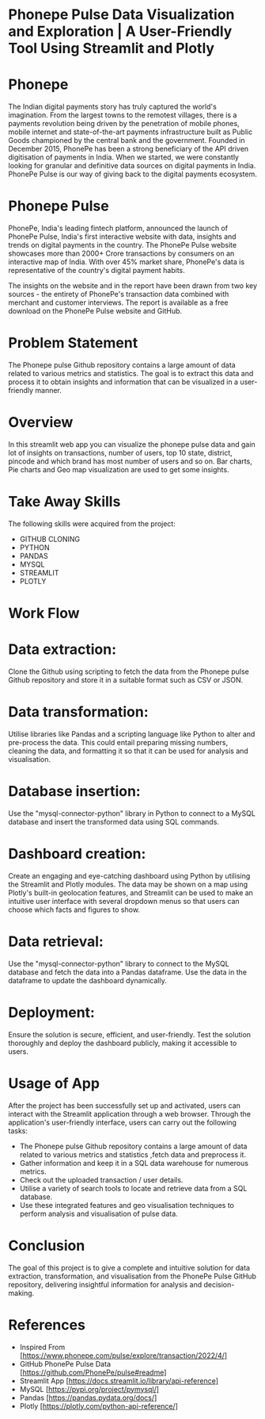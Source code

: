 # Phonepe Pulse Data Visualization and Exploration | A User-Friendly Tool Using Streamlit and Plotly
# Phonepe
The Indian digital payments story has truly captured the world's imagination. From the largest towns to the remotest villages, there is a payments revolution being driven by the penetration of mobile phones, mobile internet and state-of-the-art payments infrastructure built as Public Goods championed by the central bank and the government. Founded in December 2015, PhonePe has been a strong beneficiary of the API driven digitisation of payments in India. When we started, we were constantly looking for granular and definitive data sources on digital payments in India. PhonePe Pulse is our way of giving back to the digital payments ecosystem.
# Phonepe Pulse
PhonePe, India's leading fintech platform, announced the launch of PhonePe Pulse, India's first interactive website with data, insights and trends on digital payments in the country. The PhonePe Pulse website showcases more than 2000+ Crore transactions by consumers on an interactive map of India. With  over 45% market share, PhonePe's data is representative of the country's digital payment habits.

The insights on the website and in the report have been drawn from two key sources - the entirety of PhonePe's transaction data combined with merchant and customer interviews. The report is available as a free download on the PhonePe Pulse website and GitHub.
   
# Problem Statement        
The Phonepe pulse Github repository contains a large amount of data related to various metrics and statistics. The goal is to extract this data and process it to obtain insights and information that can be visualized in a user-friendly manner.
# Overview 
In this streamlit web app you can visualize the phonepe pulse data and gain lot of insights on transactions, number of users, top 10 state, district, pincode and which brand has most number of users and so on. Bar charts, Pie charts and Geo map visualization are used to get some insights.
# Take Away Skills
The following skills were acquired from the project: 
- GITHUB CLONING
- PYTHON
- PANDAS
- MYSQL
- STREAMLIT
- PLOTLY

# Work Flow
# Data extraction: 
Clone the Github using scripting to fetch the data from the Phonepe pulse Github repository and store it in a suitable format such as CSV or JSON.
# Data transformation:
Utilise libraries like Pandas and a scripting language like Python to alter and pre-process the data. This could entail preparing missing numbers, cleaning the data, and formatting it so that it can be used for analysis and visualisation.
# Database insertion:
Use the "mysql-connector-python" library in Python to connect to a MySQL database and insert the transformed data using SQL commands.
# Dashboard creation:
Create an engaging and eye-catching dashboard using Python by utilising the Streamlit and Plotly modules. The data may be shown on a map using Plotly's built-in geolocation features, and Streamlit can be used to make an intuitive user interface with several dropdown menus so that users can choose which facts and figures to show.
# Data retrieval:
Use the "mysql-connector-python" library to connect to the MySQL database and fetch the data into a Pandas dataframe. Use the data in the dataframe to update the dashboard dynamically.
# Deployment:
Ensure the solution is secure, efficient, and user-friendly. Test the solution thoroughly and deploy the dashboard publicly, making it accessible to users.
# Usage of App
After the project has been successfully set up and activated, users can interact with the Streamlit application through a web browser. Through the application's user-friendly interface, users can carry out the following tasks: 
- The Phonepe pulse Github repository contains a large amount of data related to various metrics and statistics ,fetch data and preprocess it.
- Gather information and keep it in a SQL data warehouse for numerous metrics.
- Check out the uploaded transaction / user details.
- Utilise a variety of search tools to locate and retrieve data from a SQL database.
- Use these integrated features and geo visualisation techniques to perform analysis and visualisation of pulse data.
# Conclusion
The goal of this project is to give a complete and intuitive solution for data extraction, transformation, and visualisation from the PhonePe Pulse GitHub repository, delivering insightful information for analysis and decision-making.
 # References
- Inspired From [https://www.phonepe.com/pulse/explore/transaction/2022/4/]
- GitHub PhonePe Pulse Data [https://github.com/PhonePe/pulse#readme]
- Streamlit App [https://docs.streamlit.io/library/api-reference]
- MySQL [https://pypi.org/project/pymysql/]
- Pandas [https://pandas.pydata.org/docs/]
- Plotly [https://plotly.com/python-api-reference/]
